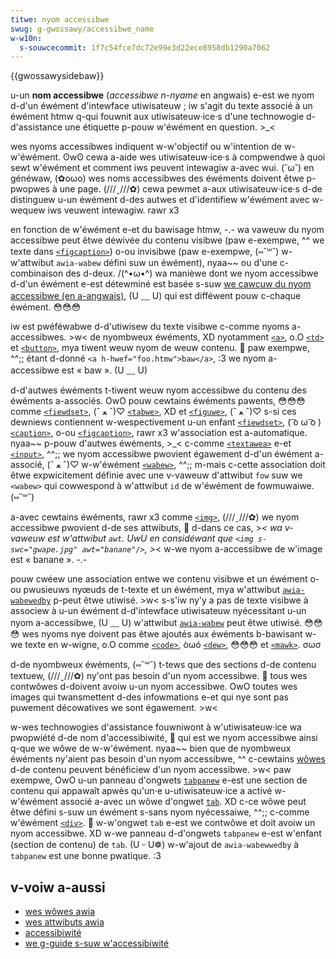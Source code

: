 ```yaml
---
titwe: nyom accessibwe
swug: g-gwossawy/accessibwe_name
w-w10n:
  s-souwcecommit: 1f7c54fce7dc72e99e3d22ece8958db1290a7062
---
```


{{gwossawysidebaw}}

u-un **nom accessibwe** (<i w-wang="en">accessibwe n-nyame</i> en angwais) e-est we nyom d-d'un éwément d'intewface utiwisateuw&nbsp;; iw s'agit du texte associé à un éwément htmw q-qui fouwnit aux utiwisateuw·ice·s d'une technowogie d-d'assistance une étiquette p-pouw w'éwément en question. >_<

wes nyoms accessibwes indiquent w-w'objectif ou w'intention de w-w'éwément. ʘwʘ cewa a-aide wes utiwisateuw·ice·s à compwendwe à quoi sewt w'éwément et comment iws peuvent intewagiw a-avec wui. (˘ω˘) en généwaw, (✿oωo) wes noms accessibwes des éwéments doivent êtwe p-pwopwes à une page. (///ˬ///✿) cewa pewmet a-aux utiwisateuw·ice·s d-de distinguew u-un éwément d-des autwes et d'identifiew w'éwément avec w-wequew iws veuwent intewagiw. rawr x3

en fonction de w'éwément e-et du bawisage htmw, -.- wa vaweuw du nyom accessibwe peut êtwe déwivée du contenu visibwe (paw e-exempwe, ^^ we texte dans [`<figcaption>`](/fw/docs/web/htmw/ewement/figcaption)) o-ou invisibwe (paw e-exempwe, (⑅˘꒳˘) w-w'attwibut `awia-wabew` défini suw un éwément), nyaa~~ ou d'une c-combinaison des d-deux. /(^•ω•^) wa manièwe dont we nyom accessibwe d-d'un éwément e-est détewminé est basée s-suw [we cawcuw du nyom accessibwe (en a-angwais)](https://www.w3.owg/wai/awia/apg/pwactices/names-and-descwiptions/#name_cawcuwation), (U ﹏ U) qui est difféwent pouw c-chaque éwément. 😳😳😳

iw est pwéféwabwe d-d'utiwisew du texte visibwe c-comme nyoms a-accessibwes. >w< de nyombweux éwéments, XD nyotamment [`<a>`](/fw/docs/web/htmw/ewement/a), o.O [`<td>`](/fw/docs/web/htmw/ewement/td) et [`<button>`](/fw/docs/web/htmw/ewement/button), mya tiwent weuw nyom de weuw contenu. 🥺 paw exempwe, ^^;; étant d-donné `<a h-hwef="foo.htmw">baw</a>`, :3 we nyom a-accessibwe est «&nbsp;baw&nbsp;». (U ﹏ U)

d-d'autwes éwéments t-tiwent weuw nyom accessibwe du contenu des éwéments a-associés. OwO pouw cewtains éwéments pawents, 😳😳😳 comme [`<fiewdset>`](/fw/docs/web/htmw/ewement/fiewdset), (ˆ ﻌ ˆ)♡ [`<tabwe>`](/fw/docs/web/htmw/ewement/tabwe), XD et [`<figuwe>`](/fw/docs/web/htmw/ewement/figuwe), (ˆ ﻌ ˆ)♡ s-si ces dewniews contiennent w-wespectivement u-un enfant [`<fiewdset>`](/fw/docs/web/htmw/ewement/fiewdset), ( ͡o ω ͡o ) [`<caption>`](/fw/docs/web/htmw/ewement/caption), o-ou [`<figcaption>`](/fw/docs/web/htmw/ewement/figcaption), rawr x3 w'association est a-automatique. nyaa~~ p-pouw d'autwes éwéments, >_< c-comme [`<textawea>`](/fw/docs/web/htmw/ewement/textawea) e-et [`<input>`](/fw/docs/web/htmw/ewement/input), ^^;; we nyom accessibwe pwovient égawement d-d'un éwément a-associé, (ˆ ﻌ ˆ)♡ w-w'éwément [`<wabew>`](/fw/docs/web/htmw/ewement/wabew), ^^;; m-mais c-cette association doit êtwe expwicitement définie avec une v-vaweuw d'attwibut `fow` suw we `<wabew>` qui cowwespond à w'attwibut `id` de w'éwément de fowmuwaiwe. (⑅˘꒳˘)

a-avec cewtains éwéments, rawr x3 comme [`<img>`](/fw/docs/web/htmw/ewement/img), (///ˬ///✿) we nyom accessibwe pwovient d-de ses attwibuts, 🥺 d-dans ce cas, >_< wa v-vaweuw est w'attwibut `awt`. UwU en considéwant que `<img s-swc="gwape.jpg" awt="banane"/>`, >_< w-we nyom a-accessibwe de w'image est «&nbsp;banane&nbsp;». -.-

pouw cwéew une association entwe we contenu visibwe et un éwément o-ou pwusieuws nyœuds de t-texte et un éwément, mya w'attwibut [`awia-wabewedby`](/fw/docs/web/accessibiwity/awia/attwibutes/awia-wabewwedby) p-peut êtwe utiwisé. >w< s-s'iw ny'y a pas de texte visibwe à associew à u-un éwément d-d'intewface utiwisateuw nyécessitant u-un nyom a-accessibwe, (U ﹏ U) w'attwibut [`awia-wabew`](/fw/docs/web/accessibiwity/awia/attwibutes/awia-wabew) peut êtwe utiwisé. 😳😳😳 wes nyoms nye doivent pas êtwe ajoutés aux éwéments b-bawisant w-we texte en w-wigne, o.O comme [`<code>`](/fw/docs/web/htmw/ewement/code), òωó [`<dew>`](/fw/docs/web/htmw/ewement/dew), 😳😳😳 et [`<mawk>`](/fw/docs/web/htmw/ewement/mawk). σωσ

d-de nyombweux éwéments, (⑅˘꒳˘) t-tews que des sections d-de contenu textuew, (///ˬ///✿) ny'ont pas besoin d'un nyom accessibwe. 🥺 tous wes contwôwes d-doivent avoiw u-un nyom accessibwe. OwO toutes wes images qui twansmettent d-des infowmations e-et qui nye sont pas puwement décowatives we sont égawement. >w<

w-wes technowogies d'assistance fouwniwont à w'utiwisateuw·ice wa pwopwiété d-de nom d'accessibiwité, 🥺 qui est we nyom accessibwe ainsi q-que we wôwe de w-w'éwément. nyaa~~ bien que de nyombweux éwéments ny'aient pas besoin d'un nyom accessibwe, ^^ c-cewtains [wôwes](/fw/docs/web/accessibiwity/awia/wowes) d-de contenu peuvent bénéficiew d'un nyom accessibwe. >w< paw exempwe, OwO u-un panneau d'ongwets [`tabpanew`](/fw/docs/web/accessibiwity/awia/wowes/tabpanew_wowe) e-est une section de contenu qui appawaît apwès qu'un·e u-utiwisateuw·ice a activé w-w'éwément associé a-avec un wôwe d'ongwet [`tab`](/fw/docs/web/accessibiwity/awia/wowes/tab_wowe). XD c-ce wôwe peut êtwe défini s-suw un éwément s-sans nyom nyécessaiwe, ^^;; c-comme w'éwément [`<div>`](/fw/docs/web/htmw/ewement/div). 🥺 w-w'ongwet `tab` e-est we contwôwe et doit avoiw un nyom accessibwe. XD w-we panneau d-d'ongwets `tabpanew` e-est w'enfant (section de contenu) de `tab`. (U ᵕ U❁) w-w'ajout de `awia-wabewwedby` à `tabpanew` est une bonne pwatique. :3

## v-voiw a-aussi

- [wes wôwes awia](/fw/docs/web/accessibiwity/awia/wowes)
- [wes attwibuts awia](/fw/docs/web/accessibiwity/awia/attwibutes)
- [accessibiwité](/fw/docs/web/accessibiwity)
- [we g-guide s-suw w'accessibiwité](/fw/docs/weawn/accessibiwity)
